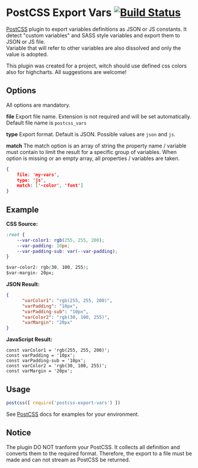 # PostCSS Export Vars [![Build Status][ci-img]][ci]

[PostCSS] plugin to export variables definitions as JSON or JS constants.
It detect "custom variables" and SASS style variables and export them to JSON or JS file.    
Variable that will refer to other variables are also dissolved and only the value is adopted.

This plugin was created for a project, witch should use defined css colors also for highcharts.
All suggestions are welcome!

[PostCSS]: https://github.com/postcss/postcss
[ci-img]:  https://travis-ci.org/nahody/postcss-export-vars.svg
[ci]:      https://travis-ci.org/nahody/postcss-export-vars

## Options
All options are mandatory.

**file**
Export file name. Extension is not required and will be set automatically.
Default file name is ```postcss_vars```

**type**
Export format. Default is JSON. Possible values are ```json``` and ```js```.

**match**
The match option is an array of string the property name / variable must contain to limit the result for a specific group of variables.
When option is missing or an empty array, all properties / variables are taken.

```json
{
    file: 'my-vars',
    type: 'js',
    match: ['-color', 'font']
}
```

## Example

**CSS Source:**
```css
:root {
    --var-color1: rgb(255, 255, 200);
    --var-padding: 10px;
    --var-padding-sub: var(--var-padding);
}

$var-color2: rgb(30, 100, 255);
$var-margin: 20px;
```

**JSON Result:**
```JSON
{
	  "varColor1": "rgb(255, 255, 200)",
	  "varPadding": "10px",
	  "varPadding-sub": "10px",
	  "varColor2": "rgb(30, 100, 255)",
	  "varMargin": "20px"
}
```

**JavaScript Result:**
```JS
const varColor1 = 'rgb(255, 255, 200)';
const varPadding = '10px';
const varPadding-sub = '10px';
const varColor2 = 'rgb(30, 100, 255)';
const varMargin = '20px';
```

## Usage

```js
postcss([ require('postcss-export-vars') ])
```

See [PostCSS] docs for examples for your environment.

## Notice
The plugin DO NOT tranform your PostCSS. It collects all definition and converts them to the required format. Therefore, the export to a file must be made and can not stream as PostCSS be returned.
